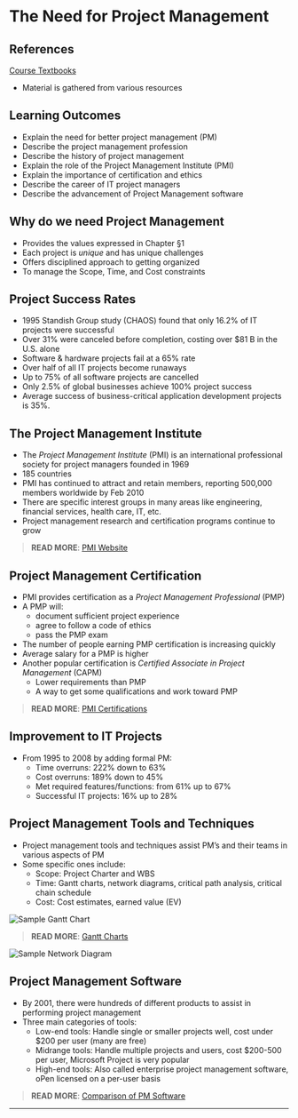 # The Need for Project Management #

## References ##

[Course Textbooks](textbooks.md)

- Material is gathered from various resources

## Learning Outcomes ##

- Explain the need for better project management (PM)
- Describe the project management profession
- Describe the history of project management
- Explain the role of the Project Management Institute (PMI)
- Explain the importance of certification and ethics
- Describe the career of IT project managers
- Describe the advancement of Project Management software

## Why do we need Project Management ##

- Provides the values expressed in Chapter &sect;1
- Each project is _unique_ and has unique challenges
- Offers disciplined approach to getting organized
- To manage the Scope, Time, and Cost constraints

## Project Success Rates ##

- 1995 Standish Group study (CHAOS) found that only 16.2% of IT projects were successful
- Over 31% were canceled before completion, costing over $81 B in the U.S. alone
- Software & hardware projects fail at a 65% rate
- Over half of all IT projects become runaways
- Up to 75% of all software projects are cancelled
- Only 2.5% of global businesses achieve 100% project success
- Average success of business-critical application development projects is 35%.

## The Project Management Institute ##

- The _Project Management Institute_ (PMI) is an international professional society for project managers founded in 1969
- 185 countries
- PMI has continued to attract and retain members, reporting 500,000 members worldwide by Feb 2010
- There are specific interest groups in many areas like engineering, financial services, health care, IT, etc.
- Project management research and certification programs continue to grow

> __READ MORE__: [PMI Website](http://www.pmi.org/)
> 

## Project Management Certification ##

- PMI provides certification as a _Project Management Professional_ (PMP)
- A PMP will:
	* document sufficient project experience
	* agree to follow a code of ethics
	* pass the PMP exam
- The number of people earning PMP certification is increasing quickly
- Average salary for a PMP is higher
- Another popular certification is _Certified Associate in Project Management_ (CAPM)
	* Lower requirements than PMP
	* A way to get some qualifications and work toward PMP

> __READ MORE__: [PMI Certifications](http://www.pmi.org/certification.aspx)
> 

## Improvement to IT Projects ##

- From 1995 to 2008 by adding formal PM:
	* Time overruns: 222% down to 63%
	* Cost overruns: 189% down to 45%
	* Met required features/functions: from 61% up to 67%
	* Successful IT projects: 16% up to 28%

## Project Management Tools and Techniques ##

- Project management tools and techniques assist PM’s and their teams in various aspects of PM
- Some specific ones include:
	* Scope: Project Charter and WBS
	* Time: Gantt charts, network diagrams, critical path analysis, critical chain schedule
	* Cost: Cost estimates, earned value (EV)

![Sample Gantt Chart][gantt]

> __READ MORE__: [Gantt Charts][gantt-read]

![Sample Network Diagram][network-diag]

## Project Management Software ##

- By 2001, there were hundreds of different products to assist in performing project management
- Three main categories of tools:
	* Low-end tools: Handle single or smaller projects well, cost under $200 per user (many are free)
	* Midrange tools: Handle multiple projects and users, cost $200-500 per user, Microsoft Project is very popular
	* High-end tools: Also called enterprise project management software, oPen licensed on a per-user basis

> __READ MORE__: [Comparison of PM Software][pm-sw-comp]
> 

---

[gantt]: http://www.gantt.com/images/image005.gif

[gantt-read]: http://www.gantt.com/

[network-diag]: https://s3-us-west-2.amazonaws.com/oosa-wiki/uploads/images/network-diag.jpg

[pm-sw-comp]: http://en.wikipedia.org/wiki/Comparison_of_project_management_software "PM Software Comparison"
